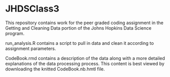 # JHDSClass3
This repository contains work for the peer graded coding assignment in the Getting and Cleaning Data portion of the Johns Hopkins Data Science program.  

run_analysis.R contains a script to pull in data and clean it according to assignment parameters.  

CodeBook.rmd contains a description of the data along with a more detailed explanations of the data processing process.  This content is best viewed by downloading the knitted CodeBook.nb.hmtl file.   
